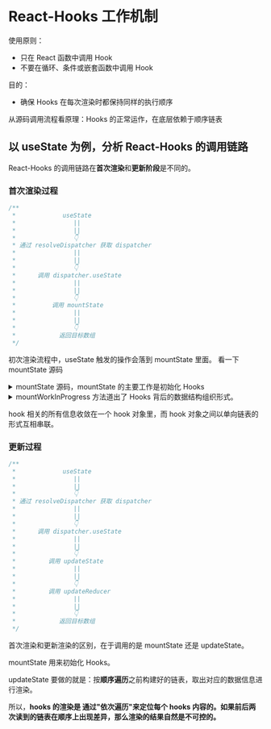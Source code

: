 
# React-Hooks 工作机制

使用原则：
- 只在 React 函数中调用 Hook
- 不要在循环、条件或嵌套函数中调用 Hook

目的：
- 确保 Hooks 在每次渲染时都保持同样的执行顺序

从源码调用流程看原理：Hooks 的正常运作，在底层依赖于顺序链表

## 以 useState 为例，分析 React-Hooks 的调用链路

React-Hooks 的调用链路在**首次渲染**和**更新阶段**是不同的。

### 首次渲染过程

```javascript
/**
 *             useState
 *                ||
 *                ||
 *                👇
 * 通过 resolveDispatcher 获取 dispatcher
 *                ||
 *                ||
 *                👇
 *      调用 dispatcher.useState
 *                ||
 *                ||
 *                👇
 *          调用 mountState
 *                ||
 *                ||
 *                👇
 *            返回目标数组
 */
```

初次渲染流程中，useState 触发的操作会落到 mountState 里面。
看一下 mountState 源码

<details>
<summary>
mountState 源码，mountState 的主要工作是初始化 Hooks
</summary>

```typescript
// 进入 mountState 逻辑
function mountState<S>(
  initialState: (() => S) | S,
): [S, Dispatch<BasicStateAction<S>>] {
  // 将新的 hook 对象追加进链表底部
  const hook = mountWorkInProgressHook();

  // initialState 可以是一个回调函数，如果是回调，则取回调执行后的值
  if (typeof initialState === 'function') {
    // $FlowFixMe: Flow doesn't like mixed types
    // 对 initialState 重新赋值
    initialState = initialState();
  }

  // memorizedState 存储初始化的 initialState，后期用于记录上次渲染过程中最终获得的 state
  hook.memoizedState = hook.baseState = initialState;

  // 创建 hook 对象的更新队列，这一步主要是为了能够依序保留 dispatch
  const queue = (hook.queue = {
    pending: null,
    interleaved: null,
    lanes: NoLanes,
    dispatch: null,
    lastRenderedReducer: basicStateReducer,
    lastRenderedState: (initialState: any),
  });
  // 由 dispatchAction 方法创建 dispatch，内部更新 queue 的 pending [循环链表]、interleaved、lanes
  const dispatch: Dispatch<
    BasicStateAction<S>,
    > = (queue.dispatch = (dispatchAction.bind(
    null,
    currentlyRenderingFiber,
    queue,
  ): any));
  // 返回目标数组，dispatch 其实就是常见的 setXXX 函数
  return [hook.memoizedState, dispatch];
}
```

</details>

<details>
<summary>
mountWorkInProgress 方法道出了 Hooks 背后的数据结构组织形式。
</summary>

```typescript
//
function mountWorkInProgressHook(): Hook {
  // 单个 hook 是以对象的形式存在的
  const hook: Hook = {
    memoizedState: null,

    baseState: null,
    baseQueue: null,
    queue: null,

    next: null,
  };

  if (workInProgressHook === null) {
    // This is the first hook in the list
    // 将 hook 作为链表的头部节点处理
    currentlyRenderingFiber.memoizedState = workInProgressHook = hook;
  } else {
    // Append to the end of the list
    // 若链表不为空，则将 hook 追加到尾部
    workInProgressHook = workInProgressHook.next = hook;
  }
  // 返回当前的 hook
  return workInProgressHook;
}
```
</details>

hook 相关的所有信息收敛在一个 hook 对象里，而 hook 对象之间以单向链表的形式互相串联。


### 更新过程

```javascript
/**
 *             useState
 *                ||
 *                ||
 *                👇
 * 通过 resolveDispatcher 获取 dispatcher
 *                ||
 *                ||
 *                👇
 *      调用 dispatcher.useState
 *                ||
 *                ||
 *                👇
 *         调用 updateState
 *                ||
 *                ||
 *                👇
 *         调用 updateReducer
 *                ||
 *                ||
 *                👇
 *            返回目标数组
 */
```

首次渲染和更新渲染的区别，在于调用的是 mountState 还是 updateState。

mountState 用来初始化 Hooks。

updateState 要做的就是：按**顺序遍历**之前构建好的链表，取出对应的数据信息进行渲染。

所以，**hooks 的渲染是 通过"依次遍历"来定位每个 hooks 内容的。如果前后两次读到的链表在顺序上出现差异，那么渲染的结果自然是不可控的。**





